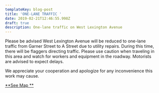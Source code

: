 ```yaml
---
templateKey: blog-post
title: 'ONE-LANE TRAFFIC '
date: 2019-02-21T12:46:55.998Z
draft: true
description: One-lane traffic on West Lexington Avenue
---
```

Please be advised West Lexington Avenue will be reduced to one-lane traffic from Garner Street to A Street due to utility repairs.  During this time, there will be flaggers directing traffic.  Please use caution when traveling in this area and watch for workers and equipment in the roadway.  Motorists are advised to expect delays.  

We appreciate your cooperation and apologize for any inconvenience this work may cause.  

[**See Map
**](https://wmu.geosync.cloud/map/?layer=Advisory&feature=2)
